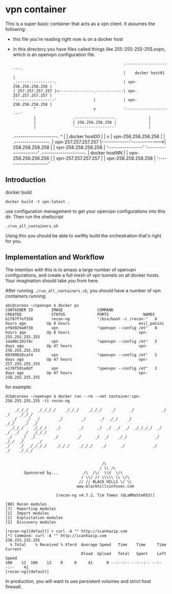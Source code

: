 # vpn container

This is a super basic container that acts as a vpn client. It assumes the
following:

  - this file you're reading right now is on a docker host
  - in this directory you have files called things like 255-255-255-255.ovpn,
    which is an openvpn configuration file.

    
                                                        .---------------------.
                                                        |    docker host01    |
        .-----------------.                             | vpn-256.256.256.256 |
        | 257.257.257.257 |<---------------.------------| vpn-257.257.257.257 |
        '-----------------'                |            | vpn-258.258.258.258 |
                 ^                         v            '---------------------'
                 |                .-----------------.              |
                 |                | 256.256.256.256 |              |
                 |                '-----------------'              |
      .---------------------.              ^                       |
      |    docker host00    |              |                       v
      | vpn-256.256.256.256 |              |              .-----------------.
      | vpn-257.257.257.257 |--------------'------------->| 258.258.258.258 |
      | vpn-258.258.258.258 |                             '-----------------'
      '---------------------'
      .---------------------.
      |    docker hostNN    |
      | vpn-256.256.256.256 |
      | vpn-257.257.257.257 |
      | vpn-258.258.258.258 |
      '---------------------'


## Introduction

docker build

    docker build -t vpn:latest .


use configuration management to get your openvpn configurations into this dir.
Then run the shellscript

    ./run_all_containers.sh


Using this you should be able to swiftly build the orchestration that's right
for you.

## Implementation and Workflow

The intention with this is to amass a large number of openvpn configurations,
and create a full mesh of vpn tunnels on all docker hosts. Your imagination
should take you from here.

After running `./run_all_containers.sh`, you should have a number of vpn containers running:

    abc@coreos ~/openvpn $ docker ps
    CONTAINER ID        IMAGE               COMMAND                  CREATED             STATUS              PORTS               NAMES
    b1f87f7ef558        recon-ng            "/bin/bash -c /recon-"   8 hours ago         Up 8 hours                              evil_panini
    ef0d929a0f30        vpn                 "openvpn --config /et"   8 hours ago         Up 8 hours                              vpn-255.255.255.255
    1da00c101f4c        vpn                 "openvpn --config /et"   2 days ago          Up 47 hours                             vpn-256.255.255.255
    89399028caf4        vpn                 "openvpn --config /et"   2 days ago          Up 47 hours                             vpn-257.255.255.255
    e170f591e8df        vpn                 "openvpn --config /et"   2 days ago          Up 47 hours                             vpn-258.255.255.255

for example:

    dib@coreos ~/openvpn $ docker run --rm --net container:vpn-258.255.255.255 -ti recon-ng 
                                                                                            
        _/_/_/    _/_/_/_/    _/_/_/    _/_/_/    _/      _/            _/      _/    _/_/_/
       _/    _/  _/        _/        _/      _/  _/_/    _/            _/_/    _/  _/       
      _/_/_/    _/_/_/    _/        _/      _/  _/  _/  _/  _/_/_/_/  _/  _/  _/  _/  _/_/_/
     _/    _/  _/        _/        _/      _/  _/    _/_/            _/    _/_/  _/      _/ 
    _/    _/  _/_/_/_/    _/_/_/    _/_/_/    _/      _/            _/      _/    _/_/_/    
                                                                                            
    
                                              /\
                                             / \\ /\
            Sponsored by...           /\  /\/  \\V  \/\
                                     / \\/ // \\\\\ \\ \/\
                                    // // BLACK HILLS \/ \\
                                   www.blackhillsinfosec.com
    
                          [recon-ng v4.7.2, Tim Tomes (@LaNMaSteR53)]                       
    
    [80] Recon modules
    [7]  Reporting modules
    [2]  Import modules
    [2]  Exploitation modules
    [2]  Discovery modules
    
    [recon-ng][default] > curl -A "" http://icanhazip.com
    [*] Command: curl -A "" http://icanhazip.com
    258.255.255.255
      % Total    % Received % Xferd  Average Speed   Time    Time     Time  Current
                                     Dload  Upload   Total   Spent    Left  Speed
    100    12  100    12    0     0     41      0 --:--:-- --:--:-- --:--:--    41
    [recon-ng][default] 

In production, you will want to use persistent volumes and strict host firewall.
